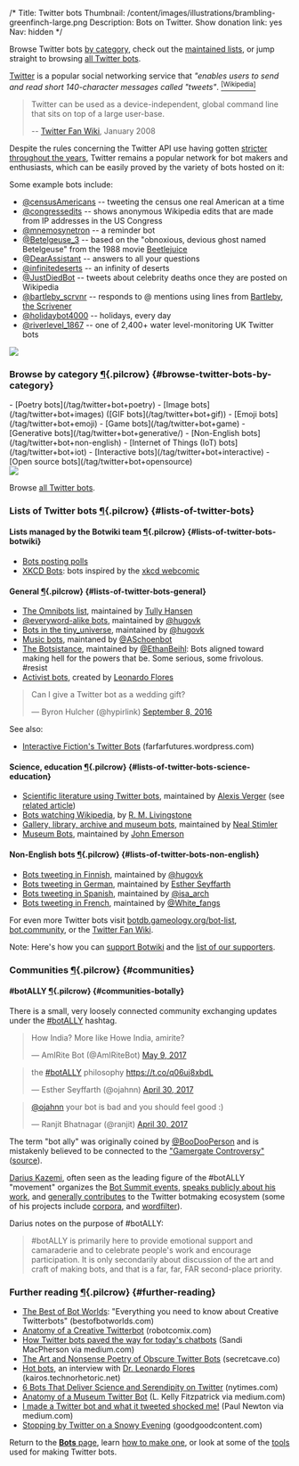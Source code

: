 /*
Title: Twitter bots
Thumbnail: /content/images/illustrations/brambling-greenfinch-large.png
Description: Bots on Twitter.
Show donation link: yes
Nav: hidden
*/

<div class="note">
  <p>
    Browse Twitter bots <a href="#browse-twitter-bots-by-category">by category</a>, check out the <a href="#lists-of-twitter-bots">maintained lists</a>, or jump straight to browsing <a href="/tag/twitterbot">all Twitter bots</a>.
  </p>
</div>

[Twitter](https://twitter.com/) is a popular social networking service that *"enables users to send and read short 140-character messages called "tweets"*. [<sup>[Wikipedia]</sup>](https://en.wikipedia.org/wiki/Twitter)

> Twitter can be used as a device-independent, global command line that sits on top of a large user-base.
>
> -- [Twitter Fan Wiki](http://twitter.pbworks.com/w/page/1779741/Bots), January 2008


Despite the rules concerning the Twitter API use having gotten [stricter throughout the years](http://thenextweb.com/twitter/2012/08/17/twitter-4/), Twitter remains a popular network for bot makers and enthusiasts, which can be easily proved by the variety of bots hosted on it:

<div class="row">
  <div class="col-sm-12 col-md-6 no-pad" markdown=1>
Some example bots include:

- [@censusAmericans](/bots/twitterbots/censusAmericans) -- tweeting the census one real American at a time
- [@congressedits](/bots/twitterbots/congressedits) -- shows anonymous Wikipedia edits that are made from IP addresses in the US Congress
- [@mnemosynetron](/bots/twitterbots/mnemosynetron) -- a reminder bot
- [@Betelgeuse_3](/bots/twitterbots/Betelgeuse_3) -- based on the "obnoxious, devious ghost named Betelgeuse" from the 1988 movie [Beetlejuice](https://en.wikipedia.org/wiki/Beetlejuice)
- [@DearAssistant](/bots/twitterbots/DearAssistant) -- answers to all your questions
- [@infinitedeserts](/bots/twitterbots/infinitedeserts) -- an infinity of deserts
- [@JustDiedBot](/bots/twitterbots/JustDiedBot) -- tweets about celebrity deaths once they are posted on Wikipedia
- [@bartleby_scrvnr](/bots/twitterbots/bartleby_scrvnr) -- responds to @ mentions using lines from [Bartleby, the Scrivener](https://en.wikipedia.org/wiki/Bartleby,_the_Scrivener)
- [@holidaybot4000](/bots/twitterbots/holidaybot4000) -- holidays, every day
- [@riverlevel_1867](/bots/twitterbots/riverlevel_1867) -- one of 2,400+ water level-monitoring UK Twitter bots
  </div>
  <div class="col-sm-12 col-md-6">
    <a href="/bots/twitterbots/TheRiddlerBot">
      <img class="screenshot" src="/content/bots/twitterbots/images/TheRiddlerBot.png">
    </a>
  </div>
</div>


### Browse by category [¶](#browse-twitter-bots-by-category){.pilcrow} {#browse-twitter-bots-by-category}

<div class="row">
  <div class="col-sm-12 col-md-6 no-pad" markdown=1>
- [Poetry bots](/tag/twitter+bot+poetry)
- [Image bots](/tag/twitter+bot+images) ([GIF bots](/tag/twitter+bot+gif))
- [Emoji bots](/tag/twitter+bot+emoji)
- [Game bots](/tag/twitter+bot+game)
- [Generative bots](/tag/twitter+bot+generative/)
- [Non-English bots](/tag/twitter+bot+non-english)
- [Internet of Things (IoT) bots](/tag/twitter+bot+iot)
- [Interactive bots](/tag/twitter+bot+interactive)
- [Open source bots](/tag/twitter+bot+opensource)
  </div>
  <div class="col-sm-12 col-md-6">
    <a href="/bots/twitterbots/FireworksBot">
      <img class="screenshot" src="/content/bots/twitterbots/images/FireworksBot.png">
    </a>
  </div>
</div>






Browse [all Twitter bots](/tag/twitterbot).

### Lists of Twitter bots [¶](#lists-of-twitter-bots){.pilcrow} {#lists-of-twitter-bots}


#### Lists managed by the Botwiki team [¶](#lists-of-twitter-bots-botwiki){.pilcrow} {#lists-of-twitter-bots-botwiki}


- [Bots posting polls](https://twitter.com/botwikidotorg/lists/bots-posting-polls1/members)
- [XKCD Bots](https://twitter.com/botwikidotorg/lists/xkcd-bots): bots inspired by the [xkcd webcomic](https://xkcd.com/)

#### General [¶](#lists-of-twitter-bots-general){.pilcrow} {#lists-of-twitter-bots-general}

- [The Omnibots list](https://twitter.com/botALLY/lists/omnibots/members), maintained by [Tully Hansen](https://twitter.com/tullyhansen)
- [@everyword-alike bots](https://twitter.com/hugovk/lists/everyevery/members), maintained by [@hugovk](https://twitter.com/hugovk)
- [Bots in the tiny_universe](https://twitter.com/hugovk/lists/tiny-universe/members), maintained by [@hugovk](https://twitter.com/hugovk)
- [Music bots](https://twitter.com/ASchoenbot/lists/music-bots/members), maintaned by [@ASchoenbot](https://twitter.com/ASchoenbot)
- [The Botsistance](https://twitter.com/EthanBeihl/lists/the-botsistance/members), maintained by [@EthanBeihl](https://twitter.com/EthanBeihl): Bots aligned toward making hell for the powers that be. Some serious, some frivolous. #resist
- [Activist bots](https://twitter.com/leonardo_uprm/lists/activist-bots), created by [Leonardo Flores](https://twitter.com/Leonardo_UPRM)

<blockquote class="twitter-tweet" data-lang="en"><p lang="en" dir="ltr">Can I give a Twitter bot as a wedding gift?</p>&mdash; Byron Hulcher (@hypirlink) <a href="https://twitter.com/hypirlink/status/773881183662923780">September 8, 2016</a></blockquote>

See also:

- [Interactive Fiction's Twitter Bots](https://farfarfutures.wordpress.com/2016/05/31/interactive-fictions-twitter-bots/) (farfarfutures.wordpress.com)

#### Science, education [¶](#lists-of-twitter-bots-science-education){.pilcrow} {#lists-of-twitter-bots-science-education}

- [Scientific literature using Twitter bots](https://twitter.com/Alexis_Verger/lists/twitterbot/members), maintained by [Alexis Verger](https://twitter.com/Alexis_Verger) (see [related article](https://caseybergman.wordpress.com/2014/02/24/keeping-up-with-the-scientific-literature-using-twitterbots-the-flypapers-experiment/))
- [Bots watching Wikipedia](https://twitter.com/Rmlivingstone/lists/bots-watching-wikipedia/members), by [R. M. Livingstone](https://twitter.com/Rmlivingstone)
- [Gallery, library, archive and museum bots](https://twitter.com/nealstimler/lists/glambots/members), maintained by [Neal Stimler](https://twitter.com/nealstimler/lists/glambots)
- [Museum Bots](https://twitter.com/backspace/lists/museum-bots/members), maintained by [John Emerson](https://twitter.com/backspace)

#### Non-English bots [¶](#lists-of-twitter-bots-non-english){.pilcrow} {#lists-of-twitter-bots-non-english}

- [Bots tweeting in Finnish](https://twitter.com/hugovk/lists/finnish-bots/members), maintained by [@hugovk](https://twitter.com/hugovk)
- [Bots tweeting in German](https://twitter.com/ojahnn/lists/deutsche-twitterbots/members), maintained by [Esther Seyffarth](https://twitter.com/ojahnn)
- [Bots tweeting in Spanish](https://twitter.com/isa_arch/lists/bots-en-espa-ol/members), maintained by [@isa_arch](https://twitter.com/isa_arch)
- [Bots tweeting in French](https://twitter.com/White_fangs/lists/bots-fran-ais/members), maintained by [@White_fangs](https://twitter.com/White_fangs)


For even more Twitter bots visit [botdb.gameology.org/bot-list](http://botdb.gameology.org/bot-list), [bot.community](https://bot.community/), or the [Twitter Fan Wiki](http://twitter.pbworks.com/w/page/1779741/Bots).

<div class="note">
  <p>
    Note: Here's how you can <a href="/about/support">support Botwiki</a> and the <a href="/about/supporters/">list of our supporters</a>.
  </p>
</div>


### Communities [¶](#communities){.pilcrow} {#communities}
#### \#botALLY [¶](#communities-botally){.pilcrow} {#communities-botally}

There is a small, very loosely connected community exchanging updates under the [\#botALLY](https://twitter.com/hashtag/botally?f=tweets) hashtag.

<blockquote class="twitter-tweet" data-lang="en"><p lang="en" dir="ltr">How India? More like Howe India, amirite?</p>&mdash; AmIRite Bot (@AmIRiteBot) <a href="https://twitter.com/AmIRiteBot/status/861929257672609792">May 9, 2017</a></blockquote>

<blockquote class="twitter-tweet" data-lang="en"><p lang="en" dir="ltr">the <a href="https://twitter.com/hashtag/botALLY?src=hash">#botALLY</a> philosophy <a href="https://t.co/q06uj8xbdL">https://t.co/q06uj8xbdL</a></p>&mdash; Esther Seyffarth (@ojahnn) <a href="https://twitter.com/ojahnn/status/858745498576056320">April 30, 2017</a></blockquote>

<blockquote class="twitter-tweet" data-conversation="none" data-lang="en"><p lang="en" dir="ltr"><a href="https://twitter.com/ojahnn">@ojahnn</a> your bot is bad and you should feel good :)</p>&mdash; Ranjit Bhatnagar (@ranjit) <a href="https://twitter.com/ranjit/status/858745338143932419">April 30, 2017</a></blockquote>

The term "bot ally" was originally coined by [@BooDooPerson](https://twitter.com/BooDooPerson) and is mistakenly believed to be connected to the ["Gamergate Controversy"](https://en.wikipedia.org/wiki/Gamergate_controversy) ([source](https://twitter.com/kevinthr/status/635006662273732608)).

[Darius Kazemi](https://twitter.com/tinysubversions), often seen as the leading figure of the #botALLY "movement" organizes the [Bot Summit events](/tag/event+bot%20summit), [speaks publicly about his work](http://tinysubversions.com/press-shows/), and [generally contributes](https://github.com/dariusk?tab=repositories) to the Twitter botmaking ecosystem (some of his projects include [corpora](https://github.com/dariusk/corpora), and [wordfilter](https://github.com/dariusk/wordfilter)).

Darius notes on the purpose of #botALLY:

> \#botALLY is ​primarily​ here to provide emotional support and camaraderie and to celebrate people's work and encourage participation. It is only secondarily about discussion of the art and craft of making bots, and that is a far, far, FAR second-place priority.

### Further reading [¶](#further-reading){.pilcrow} {#further-reading}

- [The Best of Bot Worlds](http://bestofbotworlds.com/): "Everything you need to know about Creative Twitterbots" (bestofbotworlds.com)
- [Anatomy of a Creative Twitterbot](http://robotcomix.com/comix/Twitterbots/mobile/) (robotcomix.com)
- [How Twitter bots paved the way for today's chatbots](https://medium.com/ddouble/how-twitter-bots-paved-the-way-for-todays-chatbots-2fa103020d3e) (Sandi MacPherson via medium.com)
- [The Art and Nonsense Poetry of Obscure Twitter Bots](http://secretcave.co/obscure-twitter-bots/) (secretcave.co)
- [Hot bots](http://kairos.technorhetoric.net/21.2/interviews/lauer/), an interview with [Dr. Leonardo Flores](https://twitter.com/leonardo_UPRM) (kairos.technorhetoric.net)
- [6 Bots That Deliver Science and Serendipity on Twitter](https://www.nytimes.com/2017/04/28/science/twitter-bots-science.html) (nytimes.com)
- [Anatomy of a Museum Twitter Bot](https://medium.com/berkman-klein-center/anatomy-of-a-museum-twitter-bot-2311d81de243) (L. Kelly Fitzpatrick via medium.com)
- [I made a Twitter bot and what it tweeted shocked me!](https://medium.com/becoming-human/i-made-a-twitter-bot-and-what-it-tweeted-shocked-me-fbaefa3b4a00) (Paul Newton via medium.com)
- [Stopping by Twitter on a Snowy Evening](http://goodgoodcontent.com/stopping-by-twitter-on-a-snowy-evening/) (goodgoodcontent.com)

Return to the [**Bots** page](/bots), learn [how to make one](/tutorials/twitterbots), or look at some of the [tools](/resources/twitterbots) used for making Twitter bots.


<script async src="//platform.twitter.com/widgets.js" charset="utf-8"></script>
